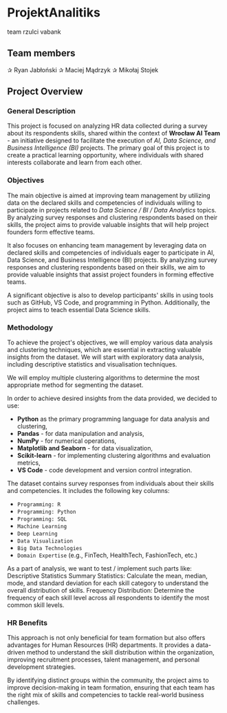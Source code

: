 # ProjektAnalitiks
team rzulci vabank
## Team members
✰ Ryan Jabłoński
✰ Maciej Mądrzyk
✰ Mikołaj Stojek
## Project Overview
### General Description

This project is focused on analyzing HR data collected during a survey about its respondents skills, shared within the context of **Wrocław AI Team** - an initiative designed to facilitate the execution of *AI, Data Science, and Business Intelligence (BI)* projects. The primary goal of this project is to create a practical learning opportunity, where individuals with shared interests collaborate and learn from each other.

### Objectives

The main objective is aimed at improving team management by utilizing data on the declared skills and competencies of individuals willing to participate in projects related to *Data Science / BI / Data Analytics* topics. By analyzing survey responses and clustering respondents based on their skills, the project aims to provide valuable insights that will help project founders form effective teams.

It also focuses on enhancing team management by leveraging data on declared skills and competencies of individuals eager to participate in AI, Data Science, and Business Intelligence (BI) projects. By analyzing survey responses and clustering respondents based on their skills, we aim to provide valuable insights that assist project founders in forming effective teams.

A significant objective is also to develop participants' skills in using tools such as GitHub, VS Code, and programming in Python. Additionally, the project aims to teach essential Data Science skills.

### Methodology

To achieve the project's objectives, we will employ various data analysis and clustering techniques, which are essential in extracting valuable insights from the dataset.
We will start with exploratory data analysis, including descriptive statistics and visualisation techniques.

We will employ multiple clustering algorithms to determine the most appropriate method for segmenting the dataset.

In order to achieve desired insights from the data provided, we decided to use:
- **Python** as the primary programming language for data analysis and clustering,
- **Pandas** - for data manipulation and analysis,
- **NumPy** - for numerical operations,
- **Matplotlib and Seaborn** - for data visualization,
- **Scikit-learn** - for implementing clustering algorithms and evaluation metrics,
- **VS Code** - code development and version control integration.

The dataset contains survey responses from individuals about their skills and competencies. It includes the following key columns:
- `Programming: R`
- `Programming: Python`
- `Programming: SQL`
- `Machine Learning`
- `Deep Learning`
- `Data Visualization`
- `Big Data Technologies`
- `Domain Expertise` (e.g., FinTech, HealthTech, FashionTech, etc.)

As a part of analysis, we want to test / implement such parts like:
Descriptive Statistics
Summary Statistics: Calculate the mean, median, mode, and standard deviation for each skill category to understand the overall distribution of skills.
Frequency Distribution: Determine the frequency of each skill level across all respondents to identify the most common skill levels.

### HR Benefits

This approach is not only beneficial for team formation but also offers advantages for Human Resources (HR) departments. It provides a data-driven method to understand the skill distribution within the organization, improving recruitment processes, talent management, and personal development strategies.

By identifying distinct groups within the community, the project aims to improve decision-making in team formation, ensuring that each team has the right mix of skills and competencies to tackle real-world business challenges.